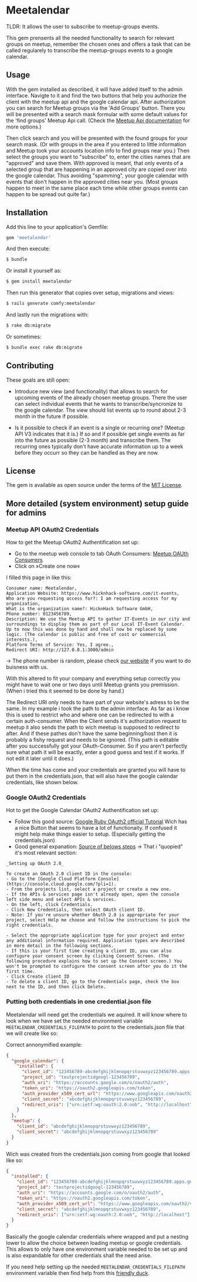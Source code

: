 # Meetalendar
TLDR: It allows the user to subscribe to meetup-groups events.

This gem prensents all the needed functionality to search for relevant groups on meetup, remember the chosen ones and offers a task that can be called regularely to transcribe the meetup-groups events to a google calendar.

## Usage
With the gem installed as described, it will have added itself to the admin interface. Navigte to it and find the two buttons that help you authorize the client with the meetup api and the google calendar api.
After authorization you can search for Meetup groups via the 'Add Groups' button. There you will be presented with a search mask formular with some default values for the 'find groups' Meetup Api call. (Check the [Meetup Api documentation](https://secure.meetup.com/meetup_api/console/?path=/find/groups) for more options.)

Then click search and you will be presented with the found groups for your search mask. (Or with groups in the area if you entered to little information and Meetup took your accounts location info to find groups near you.)
Then select the groups you want to "subscribe" to, enter the cities names that are "approved" and save them. With approved is meant, that only events of a selected group that are happening in an approved city are copied over into the google calendar. Thus avoiding "spamming", your google calendar with events that don't happen in the approved cities near you. (Most groups happen to meet in the same place each time while other groups events can happen to be spread out quite far.)

## Installation
Add this line to your application's Gemfile:

```ruby
gem 'meetalendar'
```

And then execute:
```bash
$ bundle
```

Or install it yourself as:
```bash
$ gem install meetalendar
```

Then run this generator that copies over setup, migrations and views:
```bash
$ rails generate comfy:meetalendar
```

And lastly run the migrations with:
```bash
$ rake db:migrate
```
Or sometimes:
```bash
$ bundle exec rake db:migrate
```

## Contributing
These goals are still open:

- Introduce new view (and functionality) that allows to search for upcoming events of the already chosen meetup groups. There the user can select individual events that he wants to transcribe/syncronize to the google calendar. The view should list events up to round about 2-3 month in the future if possible.

- Is it possible to check if an event is a single or recurring one? (Meetup API V3 indicates that it is.) If so and if possible get single events as far into the future as possible (2-3 month) and transcribe them. The recurring ones typically don't have accurate information up to a week before they occurr so they can be handled as they are now.

## License
The gem is available as open source under the terms of the [MIT License](https://opensource.org/licenses/MIT).


## More detailed (system environment) setup guide for admins

### Meetup API OAuth2 Credentials
How to get the Meetup OAuth2 Authentification set up:

- Go to the meetup web console to tab OAuth Consumers: [Meetup OAUth Consumers](https://secure.meetup.com/meetup_api/oauth_consumers/)
- Click on »Create one now«

I filled this page in like this:
```text
Consumer name: Meetalendar,
Application Website: https://www.hicknhack-software.com/it-events,
Who are you requesting access for?: I am requesting access for my organization,
What is the organization name?: HicknHack Software GmbH,
Phone number: 0123456789,
Description: We use the Meetup API to gather IT-Events in our city and surroundings to display them as part of our Local IT-Event Calendar. Up to now this was done by hand and shall now be replaced by some logic. (The calendar is public and free of cost or commercial interests.),
Platform Terms of Service: Yes, I agree.,
Redirect URI: http://127.0.0.1:3000/admin
```
-> The phone number is random, please check [our website](https://www.hicknhack-software.com/) if you want to do buisness with us.

With this altered to fit your company and everything setup correctly you might have to wait one or two days until Meetup grants you premission. (When i tried this it seemed to be done by hand.)

The Redirect URI only needs to have part of your website's adress to be the same. In my example i took the path to the admin interface. As far as i know this is used to restrict who and where one can be redirected to with a certain auth-consumer.
When the Client sends it's authorization request to meetup it also sends the path to wich meetup is supposed to redirect to after. And if these pathes don't have the same beginning/host then it is probably a fishy request and needs to be ignored.
(This path is editable after you successfully got your OAuth-Consumer. So if you aren't perfectly sure what path it will be exactly, enter a good guess and test if it works. If not edit it later until it does.)

When the time has come and your credentials are granted you will have to put them in the credentials.json, that will also have the google calendar credentials, like shown below.

### Google OAuth2 Credentials
Hot to get the Google Calendar OAuth2 Authentification set up:

- Follow this good source: [Google Ruby OAuth2 official Tutorial](https://developers.google.com/calendar/quickstart/ruby) Wich has a nice Button that seems to have a lot of functionaity. If confused it might help make things easier to setup. (Especially getting the credentials.json)
- Good general expanation: [Source of belows steps](https://support.google.com/cloud/answer/6158849?hl=en) -> That i "quopied" it's most relevant section:

```text
_Setting up OAuth 2.0_

To create an OAuth 2.0 client ID in the console:
- Go to the [Google Cloud Platform Console](https://console.cloud.google.com/?pli=1).
- From the projects list, select a project or create a new one.
- If the APIs & services page isn't already open, open the console left side menu and select APIs & services.
- On the left, click Credentials.
- Click New Credentials, then select OAuth client ID.
- Note: If you're unsure whether OAuth 2.0 is appropriate for your project, select Help me choose and follow the instructions to pick the right credentials.

- Select the appropriate application type for your project and enter any additional information required. Application types are described in more detail in the following sections.
- If this is your first time creating a client ID, you can also configure your consent screen by clicking Consent Screen. (The following procedure explains how to set up the Consent screen.) You won't be prompted to configure the consent screen after you do it the first time.
- Click Create client ID
- To delete a client ID, go to the Credentials page, check the box next to the ID, and then click Delete.
```

### Putting both credentials in one credential.json file

Meetalendar will need get the credentials we aquired. It will know where to look when we have set the needed environment variable ```MEETALENDAR_CREDENTIALS_FILEPATH``` to point to the credentials.json file that we will create like so:

Correct annonymified example:
```json
{
  "google_calendar": {
    "installed": {
      "client_id": "123456789-abcdefghijklmnopqrstuvwxyz123456789.apps.googleusercontent.com",
      "project_id": "testprojectidgoogl-123456789",
      "auth_uri": "https://accounts.google.com/o/oauth2/auth",
      "token_uri": "https://oauth2.googleapis.com/token",
      "auth_provider_x509_cert_url": "https://www.googleapis.com/oauth2/v1/certs",
      "client_secret": "abcdefghijklmnopqrstuvwxyz123456789",
      "redirect_uris": ["urn:ietf:wg:oauth:2.0:oob", "http://localhost"]
    }
  },
  "meetup": {
    "client_id": "abcdefghijklmnopqrstuvwxyz123456789",
    "client_secret": "abcdefghijklmnopqrstuvwxyz123456789"
  }
}
```

Wich was created from the credentials.json coming from google that looked like so:
```json
{
  "installed": {
    "client_id": "123456789-abcdefghijklmnopqrstuvwxyz123456789.apps.googleusercontent.com",
    "project_id": "testprojectidgoogl-123456789",
    "auth_uri": "https://accounts.google.com/o/oauth2/auth",
    "token_uri": "https://oauth2.googleapis.com/token",
    "auth_provider_x509_cert_url": "https://www.googleapis.com/oauth2/v1/certs",
    "client_secret": "abcdefghijklmnopqrstuvwxyz123456789",
    "redirect_uris": ["urn:ietf:wg:oauth:2.0:oob", "http://localhost"]
  }
}
```

Basically the google calendar credentials where wrapped and put a nesting lower to allow the choice between loading meetup or google credentials. This allows to only have one environment variable needed to be set up and is also expandable for other credentials shall the need arise.

If you need help setting up the needed ```MEETALENDAR_CREDENTIALS_FILEPATH``` environment variable then find help from this [friendly duck](https://duckduckgo.com/?q=set+environment+variable+for+windows%2Flinux%2Fmac&ia=web).

